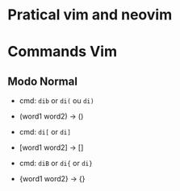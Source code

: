 # Pratical vim and neovim

# Commands Vim

## Modo Normal

* cmd: `dib` or `di(` ou `di)`
 - (word1 word2) -> ()

* cmd: `di[` or `di]`
 - [word1 word2] -> []

* cmd: `diB` or `di{` or `di}`
 - {word1 word2} -> {}
